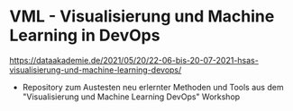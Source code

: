 # VML - Visualisierung und Machine Learning in DevOps

https://dataakademie.de/2021/05/20/22-06-bis-20-07-2021-hsas-visualisierung-und-machine-learning-devops/
 - Repository zum Austesten neu erlernter Methoden und Tools aus dem "Visualisierung und Machine Learning DevOps" Workshop
